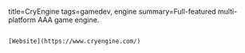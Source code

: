 title=CryEngine
tags=gamedev, engine
summary=Full-featured multi-platform AAA game engine.
~~~~~~

[Website](https://www.cryengine.com/)
